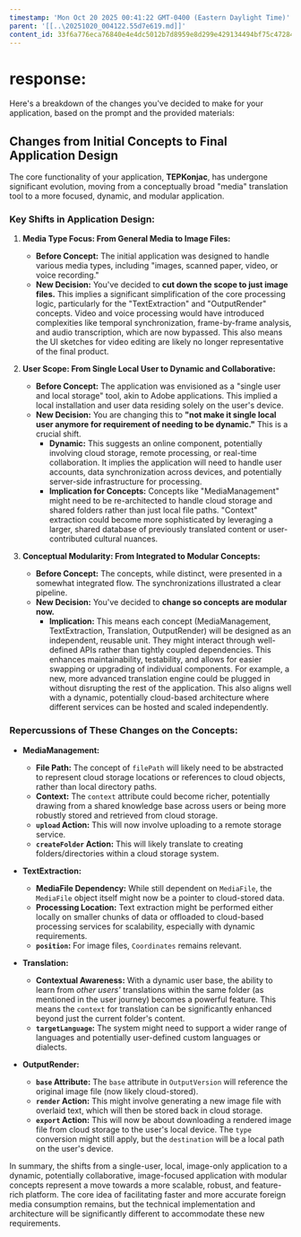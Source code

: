 ```yaml
---
timestamp: 'Mon Oct 20 2025 00:41:22 GMT-0400 (Eastern Daylight Time)'
parent: '[[..\20251020_004122.55d7e619.md]]'
content_id: 33f6a776eca76840e4e4dc5012b7d8959e8d299e429134494bf75c47284193ed
---
```


# response:

Here's a breakdown of the changes you've decided to make for your application, based on the prompt and the provided materials:

## Changes from Initial Concepts to Final Application Design

The core functionality of your application, **TEPKonjac**, has undergone significant evolution, moving from a conceptually broad "media" translation tool to a more focused, dynamic, and modular application.

### Key Shifts in Application Design:

1. **Media Type Focus: From General Media to Image Files:**
   * **Before Concept:** The initial application was designed to handle various media types, including "images, scanned paper, video, or voice recording."
   * **New Decision:** You've decided to **cut down the scope to just image files.** This implies a significant simplification of the core processing logic, particularly for the "TextExtraction" and "OutputRender" concepts. Video and voice processing would have introduced complexities like temporal synchronization, frame-by-frame analysis, and audio transcription, which are now bypassed. This also means the UI sketches for video editing are likely no longer representative of the final product.

2. **User Scope: From Single Local User to Dynamic and Collaborative:**
   * **Before Concept:** The application was envisioned as a "single user and local storage" tool, akin to Adobe applications. This implied a local installation and user data residing solely on the user's device.
   * **New Decision:** You are changing this to **"not make it single local user anymore for requirement of needing to be dynamic."** This is a crucial shift.
     * **Dynamic:** This suggests an online component, potentially involving cloud storage, remote processing, or real-time collaboration. It implies the application will need to handle user accounts, data synchronization across devices, and potentially server-side infrastructure for processing.
     * **Implication for Concepts:** Concepts like "MediaManagement" might need to be re-architected to handle cloud storage and shared folders rather than just local file paths. "Context" extraction could become more sophisticated by leveraging a larger, shared database of previously translated content or user-contributed cultural nuances.

3. **Conceptual Modularity: From Integrated to Modular Concepts:**
   * **Before Concept:** The concepts, while distinct, were presented in a somewhat integrated flow. The synchronizations illustrated a clear pipeline.
   * **New Decision:** You've decided to **change so concepts are modular now.**
     * **Implication:** This means each concept (MediaManagement, TextExtraction, Translation, OutputRender) will be designed as an independent, reusable unit. They might interact through well-defined APIs rather than tightly coupled dependencies. This enhances maintainability, testability, and allows for easier swapping or upgrading of individual components. For example, a new, more advanced translation engine could be plugged in without disrupting the rest of the application. This also aligns well with a dynamic, potentially cloud-based architecture where different services can be hosted and scaled independently.

### Repercussions of These Changes on the Concepts:

* **MediaManagement:**
  * **File Path:** The concept of `filePath` will likely need to be abstracted to represent cloud storage locations or references to cloud objects, rather than local directory paths.
  * **Context:** The `context` attribute could become richer, potentially drawing from a shared knowledge base across users or being more robustly stored and retrieved from cloud storage.
  * **`upload` Action:** This will now involve uploading to a remote storage service.
  * **`createFolder` Action:** This will likely translate to creating folders/directories within a cloud storage system.

* **TextExtraction:**
  * **MediaFile Dependency:** While still dependent on `MediaFile`, the `MediaFile` object itself might now be a pointer to cloud-stored data.
  * **Processing Location:** Text extraction might be performed either locally on smaller chunks of data or offloaded to cloud-based processing services for scalability, especially with dynamic requirements.
  * **`position`:** For image files, `Coordinates` remains relevant.

* **Translation:**
  * **Contextual Awareness:** With a dynamic user base, the ability to learn from *other users'* translations within the same folder (as mentioned in the user journey) becomes a powerful feature. This means the `context` for translation can be significantly enhanced beyond just the current folder's content.
  * **`targetLanguage`:** The system might need to support a wider range of languages and potentially user-defined custom languages or dialects.

* **OutputRender:**
  * **`base` Attribute:** The `base` attribute in `OutputVersion` will reference the original image file (now likely cloud-stored).
  * **`render` Action:** This might involve generating a new image file with overlaid text, which will then be stored back in cloud storage.
  * **`export` Action:** This will now be about downloading a rendered image file from cloud storage to the user's local device. The `type` conversion might still apply, but the `destination` will be a local path on the user's device.

In summary, the shifts from a single-user, local, image-only application to a dynamic, potentially collaborative, image-focused application with modular concepts represent a move towards a more scalable, robust, and feature-rich platform. The core idea of facilitating faster and more accurate foreign media consumption remains, but the technical implementation and architecture will be significantly different to accommodate these new requirements.
